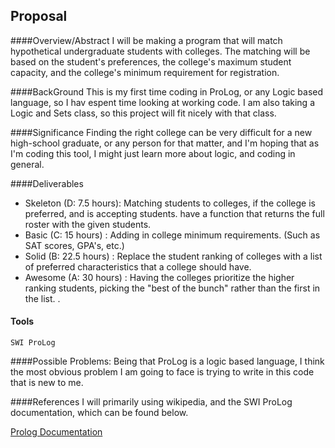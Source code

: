 


## Proposal

####Overview/Abstract
	I will be making a program that will match hypothetical undergraduate students with colleges. The matching will be based on the student's preferences, the college's maximum student capacity, and the college's minimum requirement for registration.

####BackGround
	This is my first time coding in ProLog, or any Logic based language, so I hav espent time looking at working code. I am also taking a Logic and Sets class, so this project will fit nicely with that class.

####Significance
	Finding the right college can be very difficult for a new high-school graduate, or any person for that matter, and I'm hoping that as I'm coding this tool, I might just learn more about logic, and coding in general.

####Deliverables


 - Skeleton (D: 7.5 hours): Matching students to colleges, if the college is preferred, and is accepting students. have a function that returns the full roster with the given students.
 - Basic (C: 15 hours) : Adding in college minimum requirements. (Such as SAT scores, GPA's, etc.)
 - Solid (B: 22.5 hours) : Replace the student ranking of colleges with a list of preferred characteristics that a college should have.
 - Awesome (A: 30 hours) : Having the colleges prioritize the higher ranking students, picking the "best of the bunch" rather than the first in the list. .

#### Tools
	SWI ProLog

####Possible Problems:
	Being that ProLog is a logic based language, I think the most obvious problem I am going to face is trying to write in this code that is new to me.

####References
	I will primarily using wikipedia, and the SWI ProLog documentation, which can be found below.

[Prolog Documentation](http://www.swi-prolog.org/download/stable)